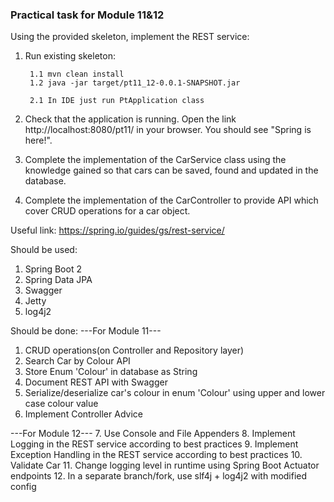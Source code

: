 ### Practical task for Module 11&12

Using the provided skeleton, implement the REST service:
1. Run existing skeleton: 
    
        1.1 mvn clean install
        1.2 java -jar target/pt11_12-0.0.1-SNAPSHOT.jar
        
        2.1 In IDE just run PtApplication class

2. Check that the application is running. Open the link http://localhost:8080/pt11/ in your browser. You should see "Spring is here!".
3. Complete the implementation of the CarService class using the knowledge gained so that cars can be saved, found and updated in the database.    
4. Complete the implementation of the CarController to provide API which cover CRUD operations for a car object.

Useful link: https://spring.io/guides/gs/rest-service/

Should be used:
1. Spring Boot 2
2. Spring Data JPA    
3. Swagger
4. Jetty
5. log4j2

Should be done:
---For Module 11---
1. CRUD operations(on Controller and Repository layer)
2. Search Car by Colour API   
3. Store Enum 'Colour' in database as String
4. Document REST API with Swagger
5. Serialize/deserialize car's colour in enum 'Colour' using upper and lower case colour value
6. Implement Controller Advice

---For Module 12---
7. Use Console and File Appenders
8. Implement Logging in the REST service according to best practices
9. Implement Exception Handling in the REST service according to best practices
10. Validate Car
11. Change logging level in runtime using Spring Boot Actuator endpoints
12. In a separate branch/fork, use slf4j + log4j2 with modified config
        
        
  

